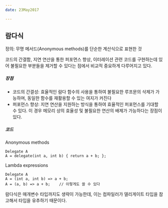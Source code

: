 ```yaml
---
date: 23May2017

---
```


## 람다식
정의: 무명 메서드(Anonymous methods)를 단순한 계산식으로 표현한 것

코드의 간결함, 지연 연산을 통한 퍼포먼스 향상, 이터레이션 관련 코드를 구현하는데 있어 불필요한 부분들을 제거할 수 있다는 점에서 비교적 중요하게 다루어지고 있다.

##### 장점
- 코드의 간결성: 효율적인 람다 함수의 사용을 통하여 불필요한 루프문의 삭제가 가능하며, 동일한 함수를 재활용할 수 있는 여지가 커진다
- 퍼포먼스 향상: 지연 연산을 지원하는 방식을 통하여 효율적인 퍼포먼스를 기대할 수 있다. 이 경우 메모리 상의 효율성 및 불필요한 연산의 배제가 가능하다는 장점이있다.

##### 코드
Anonymous methods
```
Delegate A
A = delegate(int a, int b) { return a + b; };
```
Lambda expressions
```
Delegate A
A = (int a, int b) => a + b;
A = (a, b) => a + b;	// 이렇게도 쓸 수 있다
```
람다식은 매개변수 타입까지도 생략이 가능한데, 이는 컴파일러가 델리게이트 타입을 참고해서 타입을 유추하기 때문이다.
